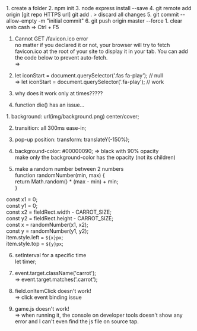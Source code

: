 <start>  
1. create a folder  
2. npm init  
3. node express install --save  
4. git remote add origin [git repo HTTPS url]  
   git add . > discard all changes  
5. git commit --allow-empty -m "initial commit"  
6. git push origin master --force  
  
<issue>  
1. clear web cash  
   => Ctrl + F5  
  
1. Cannot GET /favicon.ico error  
   no matter if you declared it or not, your browser will try to fetch favicon.ico at the root of your site to display it in your tab. You can add the code below to prevent auto-fetch.  
   => <link rel="shortcut icon" href="#">  
  
2. let iconStart = document.querySelector('.fas fa-play'); // null  
   => let iconStart = document.querySelector('.fa-play'); // work  
  
3. why does it work only at times?????  
  
4. function die() has an issue...  
  
<what I have learned from this project>  
1. background: url(img/background.png) center/cover;  
  
2. transition: all 300ms ease-in;  
  
3. pop-up position: transform: translateY(-150%);  
  
4. background-color: #00000090; => black with 90% opacity  
   make only the background-color has the opacity (not its children)  
  
5. make a random number between 2 numbers  
   function randomNumber(min, max) {  
    return Math.random() \* (max - min) + min;  
   }  
  
const x1 = 0;  
const y1 = 0;  
const x2 = fieldRect.width - CARROT_SIZE;  
const y2 = fieldRect.height - CARROT_SIZE;  
const x = randomNumber(x1, x2);  
const y = randomNumber(y1, y2);  
item.style.left = `${x}px`;  
item.style.top = `${y}px`;  
  
6. setInterval for a specific time  
   let timer;  
  
7. event.target.className('carrot');  
   => event.target.matches('.carrot');

8. field.onItemClick doesn't work!  
   => click event binding issue

9. game.js doesn't work!  
   => when running it, the console on developer tools doesn't show any error and I can't even find the js file on source tap.
